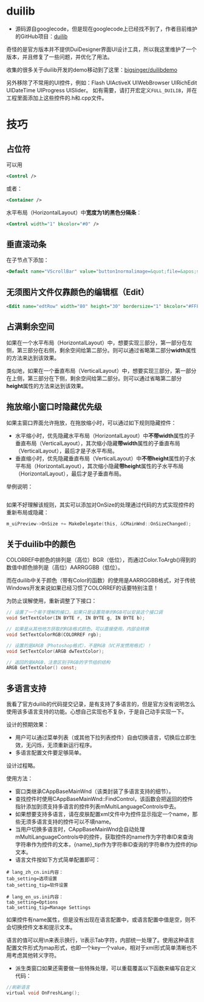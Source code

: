 # duilib

- 源码源自googlecode，但是现在googlecode上已经找不到了，作者目前维护的GitHub项目：[duilib](https://github.com/duilib/duilib)

奇怪的是官方版本并不提供DuiDesigner界面UI设计工具，所以我这里维护了一个版本，并且修复了一些问题，并优化了用法。

收集的很多关于duilib开发的demo移动到了这里：[bigsinger/duilibdemo](https://github.com/bigsinger/duilibdemo)

另外移除了不常用的UI控件，例如：Flash UIActiveX UIWebBrowser UIRichEdit UIDateTime UIProgress UISlider。 如有需要，请打开宏定义`FULL_DUILIB`，并在工程里面添加上这些控件的.h和.cpp文件。

# 技巧

## 占位符

可以用

```xml
<Control />
```

或者：

```xml
<Container />
```

水平布局（HorizontalLayout）中**宽度为1的黑色分隔条**：

```xml
<Control width="1" bkcolor="#0" />
```

## 垂直滚动条

在<Window>子节点下添加：

```xml
<Default name="VScrollBar" value="button1normalimage=&quot;file=&apos;scrollbar_v.png&apos; source=&apos;0,0,16,16&apos;&quot; button1hotimage=&quot;file=&apos;scrollbar_v.png&apos; source=&apos;16,0,32,16,16&apos;&quot; button1pushedimage=&quot;file=&apos;scrollbar_v.png&apos; source=&apos;32,0,48,16&apos;&quot; button2normalimage=&quot;file=&apos;scrollbar_v.png&apos; source=&apos;0,32,16,48&apos;&quot; button2hotimage=&quot;file=&apos;scrollbar_v.png&apos; source=&apos;16,32,32,48&apos;&quot; button2pushedimage=&quot;file=&apos;scrollbar_v.png&apos; source=&apos;32,32,48,48&apos;&quot; thumbnormalimage=&quot;file=&apos;scrollbar_v.png&apos; source=&apos;0,48,16,64&apos; corner=&apos;0,2,0,2&apos;&quot; thumbhotimage=&quot;file=&apos;scrollbar_v.png&apos; source=&apos;16,48,32,64&apos; corner=&apos;0,2,0,2&apos;&quot; thumbpushedimage=&quot;file=&apos;scrollbar_v.png&apos; source=&apos;32,48,48,64&apos; corner=&apos;0,2,0,2&apos;&quot; bknormalimage=&quot;file=&apos;scrollbar_v.png&apos; source=&apos;0,16,16,32&apos;&quot;" />
```

## 无须图片文件仅靠颜色的编辑框（Edit）

```xml
<Edit name="edtRow" width="80" height="30" bordersize="1" bkcolor="#FFFFFFFF" bordercolor="#FF4EA0D1" textpadding="4,3,40,3" textcolor="#FF000000" align="leftvcenter" />
```

## 占满剩余空间

如果在一个水平布局（HorizontalLayout）中，想要实现三部分，第一部分在左侧，第三部分在右侧，剩余空间给第二部分。则可以通过省略第二部分**width**属性的方法来达到该效果。

类似地，如果在一个垂直布局（VerticalLayout）中，想要实现三部分，第一部分在上侧，第三部分在下侧，剩余空间给第二部分。则可以通过省略第二部分**height**属性的方法来达到该效果。

## 拖放缩小窗口时隐藏优先级

如果主窗口界面允许拖放，在拖放缩小时，可以通过如下规则隐藏控件：

- 水平缩小时，优先隐藏水平布局（HorizontalLayout）中**不带width**属性的子垂直布局（VerticalLayout），其次缩小隐藏**带width**属性的子垂直布局（VerticalLayout），最后才是子水平布局。
- 垂直缩小时，优先隐藏垂直布局（VerticalLayout）中**不带height**属性的子水平布局（HorizontalLayout），其次缩小隐藏**带height**属性的子水平布局（HorizontalLayout），最后才是子垂直布局。

举例说明：

```xml
```

如果不好理解该规则，其实可以添加对OnSize的处理通过代码的方式实现控件的重新布局或隐藏：

```c
m_uiPreview->OnSize += MakeDelegate(this, &CMainWnd::OnSizeChanged);
```

## 关于duilib中的颜色

COLORREF中颜色的排列是（高位）BGR（低位），而通过Color.ToArgb()得到的数值中颜色排列是（高位）AARRGGBB（低位）。

而在duilib中关于颜色（带有Color的函数）的使用是AARRGGBB格式，对于传统Windows开发来说如果已经习惯了COLORREF的话要特别注意！

为防止误解使用，重新调整了下接口：

```c
// 设置了一个易于理解的接口，如果只是设置简单的RGB可以安装这个接口调
void SetTextColor(IN BYTE r, IN BYTE g, IN BYTE b);

// 如果是从其他地方获取的RGB格式颜色，可以直接使用，内部会转换
void SetTextColorRGB(COLORREF rgb);

// 设置的是ARGB（Photoshop格式），不是RGB（VC开发惯用格式）！
void SetTextColor(ARGB dwTextColor);

// 返回的是ARGB，注意区别于RGB的字节组织结构
ARGB GetTextColor() const;
```

## 多语言支持

我看了官方duilib的代码提交记录，是有支持了多语言的，但是官方没有说明怎么使用该多语言支持的功能。心想自己实现也不复杂，于是自己动手实现一下。

设计的预期效果：

- 用户可以通过菜单列表（或其他下拉列表控件）自由切换语言，切换后立即生效，无闪烁，无须重新运行程序。
- 多语言配置文件要足够简单。

设计过程略。

使用方法：

- 窗口类继承CAppBaseMainWnd（该类封装了多语言支持的细节）。
- 查找控件时使用CAppBaseMainWnd::FindControl，该函数会把返回的控件指针添加到须支持多语言的控件列表mMultiLanguageControls中去。
- 如果想要支持多语言，请在皮肤配置xml文件中为控件显示指定一个name，那些无须多语言支持的控件可以不填name。
- 当用户切换多语言时，CAppBaseMainWnd会自动处理mMultiLanguageControls中的控件，获取控件的name作为字符串ID来查询字符串作为控件的文本，{name}_tip作为字符串ID查询的字符串作为控件的tip文本。
- 语言文件按如下方式简单配置即可：

```
# lang_zh_cn.ini内容：
tab_setting=选项设置
tab_setting_tip=软件设置

# lang_en_us.ini内容：
tab_setting=Options
tab_setting_tip=Manage Settings
```

如果控件有name属性，但是没有出现在语言配置中，或语言配置中值是空，则不会切换控件文本和提示文本。

语言的值可以用\n来表示换行，\t表示Tab字符，内部统一处理了。使用这种语言配置文件形式为map形式，也即一个key一个value，相对于xml形式简单清晰也不用考虑其他转义字符。

- 派生类窗口如果还需要做一些特殊处理，可以重载覆盖以下函数来编写自定义代码：

```c
//刷新语言
virtual void OnFreshLang();
```
